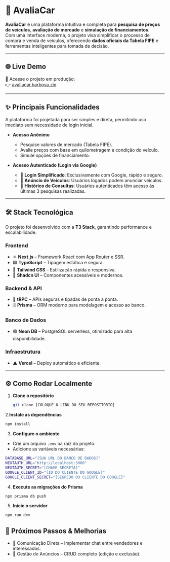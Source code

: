 # 🚀 AvaliaCar

**AvaliaCar** é uma plataforma intuitiva e completa para **pesquisa de preços de veículos**, **avaliação de mercado** e **simulação de financiamentos**.  
Com uma interface moderna, o projeto visa simplificar o processo de compra e venda de veículos, oferecendo **dados oficiais da Tabela FIPE** e ferramentas inteligentes para tomada de decisão.

---

## 🌐 Live Demo
🔗 Acesse o projeto em produção:  
👉 [avaliacar.barbosa.zip](https://avaliacar.barbosa.zip)

---

## ✨ Principais Funcionalidades

A plataforma foi projetada para ser simples e direta, permitindo uso imediato sem necessidade de login inicial.

- **Acesso Anônimo**
  - Pesquise valores de mercado (Tabela FIPE).
  - Avalie preços com base em quilometragem e condição do veículo.
  - Simule opções de financiamento.

- **Acesso Autenticado (Login via Google)**
  - 🔑 **Login Simplificado**: Exclusivamente com Google, rápido e seguro.
  - 📢 **Anúncio de Veículos**: Usuários logados podem anunciar veículos.
  - 📜 **Histórico de Consultas**: Usuários autenticados têm acesso às últimas 3 pesquisas realizadas.

---

## 🛠️ Stack Tecnológica

O projeto foi desenvolvido com a **T3 Stack**, garantindo performance e escalabilidade.

### Frontend
- ⚛️ **Next.js** – Framework React com App Router e SSR.  
- 🟦 **TypeScript** – Tipagem estática e segura.  
- 🎨 **Tailwind CSS** – Estilização rápida e responsiva.  
- 🧩 **Shadcn UI** – Componentes acessíveis e modernos.  

### Backend & API
- 🔗 **tRPC** – APIs seguras e tipadas de ponta a ponta.  
- 🗄️ **Prisma** – ORM moderno para modelagem e acesso ao banco.  

### Banco de Dados
- 🟢 **Neon DB** – PostgreSQL serverless, otimizado para alta disponibilidade.  

### Infraestrutura
- ▲ **Vercel** – Deploy automático e eficiente.  

---

## ⚙️ Como Rodar Localmente

1. **Clone o repositório**
   ```bash
   git clone [COLOQUE O LINK DO SEU REPOSITÓRIO]
    ```

2.**Instale as dependências**
```bash
npm install
```

3. **Configure o ambiente**
- Crie um arquivo `.env` na raiz do projeto.
- Adicione as variáveis necessárias:
```bash
DATABASE_URL="[SUA URL DO BANCO DE DADOS]"
NEXTAUTH_URL="http://localhost:3000"
NEXTAUTH_SECRET="[CHAVE SECRETA]"
GOOGLE_CLIENT_ID="[ID DO CLIENTE DO GOOGLE]"
GOOGLE_CLIENT_SECRET="[SEGREDO DO CLIENTE DO GOOGLE]"
```

4. **Execute as migrações do Prisma**
```bash
npx prisma db push
```

5. **Inicie o servidor**
```bash
npm run dev
```

## 📝 Próximos Passos & Melhorias
  - 💬 Comunicação Direta – Implementar chat entre vendedores e interessados.
  - 🛒 Gestão de Anúncios – CRUD completo (edição e exclusão).
